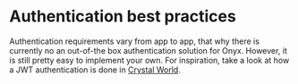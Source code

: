 # Authentication best practices

Authentication requirements vary from app to app, that why there is currently no an out-of-the box authentication solution for Onyx. However, it is still pretty easy to implement your own. For inspiration, take a look at how a JWT authentication is done in [Crystal World](https://github.com/vladfaust/crystalworld/blob/master/src/actions/auth.cr).
